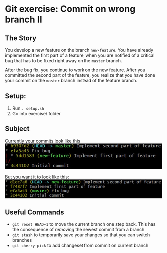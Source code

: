 
# Git exercise: Commit on wrong branch II

## The Story

You develop a new feature on the branch  `new-feature`. You have already implemented the first part of a feature, when you are notified of a critical bug that has to be fixed right away on the  `master`  branch.

After the bug fix, you continue to work on the new feature. After you committed the second part of the feature, you realize that you have done your commit on the  `master`  branch instead of the feature branch.

## Setup:

1.  Run  `. setup.sh` 
2. Go into exercise/ folder

## Subject

Currently your commits look like this
![Starting Tree](images/starting.jpg)

But you want it to look like this:
![Ending Tree](images/ending.jpg)

## Useful Commands

-   `git reset HEAD~1`  to move the current branch one step back. This has the consequence of  _removing_  the newest commit from a branch
-   `git stash`  to temporarily save your changes so that you can switch branches
-   `git cherry-pick`  to add changeset from commit on current branch